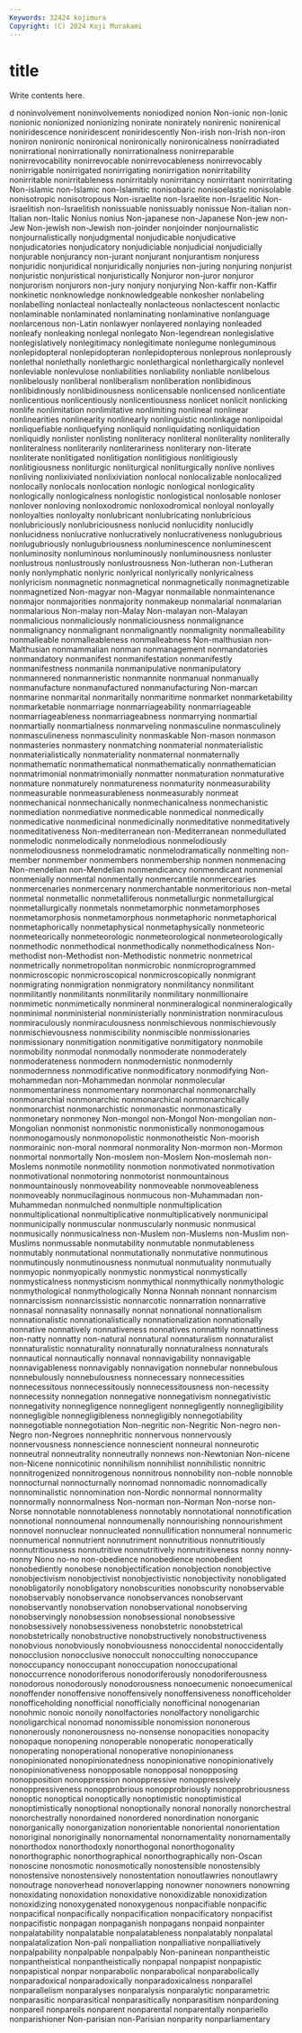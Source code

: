 ```yaml
---
Keywords: 32424 kojimura
Copyright: (C) 2024 Koji Murakami
---
```


# title

Write contents here.



d noninvolvement noninvolvements noniodized nonion Non-ionic
non-Ionic nonionic nonionized nonionizing nonirate nonirately nonirenic nonirenical noniridescence noniridescent
noniridescently Non-irish non-Irish non-iron noniron nonironic nonironical nonironically nonironicalness nonirradiated
nonirrational nonirrationally nonirrationalness nonirreparable nonirrevocability nonirrevocable nonirrevocableness nonirrevocably nonirrigable nonirrigated
nonirrigating nonirrigation nonirritability nonirritable nonirritableness nonirritably nonirritancy nonirritant nonirritating Non-islamic
non-Islamic non-Islamitic nonisobaric nonisoelastic nonisolable nonisotropic nonisotropous Non-israelite non-Israelite non-Israelitic
Non-israelitish non-Israelitish nonissuable nonissuably nonissue Non-italian non-Italian non-Italic Nonius nonius
Non-japanese non-Japanese Non-jew non-Jew Non-jewish non-Jewish non-joinder nonjoinder nonjournalistic nonjournalistically
nonjudgmental nonjudicable nonjudicative nonjudicatories nonjudicatory nonjudiciable nonjudicial nonjudicially nonjurable nonjurancy
non-jurant nonjurant nonjurantism nonjuress nonjuridic nonjuridical nonjuridically nonjuries non-juring nonjuring
nonjurist nonjuristic nonjuristical nonjuristically Nonjuror non-juror nonjuror nonjurorism nonjurors non-jury
nonjury nonjurying Non-kaffir non-Kaffir nonkinetic nonknowledge nonknowledgeable nonkosher nonlabeling nonlabelling
nonlacteal nonlacteally nonlacteous nonlactescent nonlactic nonlaminable nonlaminated nonlaminating nonlaminative nonlanguage
nonlarcenous non-Latin nonlawyer nonlayered nonlaying nonleaded nonleafy nonleaking nonlegal nonlegato
Non-legendrean nonlegislative nonlegislatively nonlegitimacy nonlegitimate nonlegume nonleguminous nonlepidopteral nonlepidopteran nonlepidopterous
nonleprous nonleprously nonlethal nonlethally nonlethargic nonlethargical nonlethargically nonlevel nonleviable nonlevulose
nonliabilities nonliability nonliable nonlibelous nonlibelously nonliberal nonliberalism nonliberation nonlibidinous nonlibidinously
nonlibidinousness nonlicensable nonlicensed nonlicentiate nonlicentious nonlicentiously nonlicentiousness nonlicet nonlicit nonlicking
nonlife nonlimitation nonlimitative nonlimiting nonlineal nonlinear nonlinearities nonlinearity nonlinearly nonlinguistic
nonlinkage nonlipoidal nonliquefiable nonliquefying nonliquid nonliquidating nonliquidation nonliquidly nonlister nonlisting
nonliteracy nonliteral nonliterality nonliterally nonliteralness nonliterarily nonliterariness nonliterary non-literate nonliterate
nonlitigated nonlitigation nonlitigious nonlitigiously nonlitigiousness nonliturgic nonliturgical nonliturgically nonlive nonlives
nonliving nonlixiviated nonlixiviation nonlocal nonlocalizable nonlocalized nonlocally nonlocals nonlocation nonlogic
nonlogical nonlogicality nonlogically nonlogicalness nonlogistic nonlogistical nonlosable nonloser nonlover nonloving
nonloxodromic nonloxodromical nonloyal nonloyally nonloyalties nonloyalty nonlubricant nonlubricating nonlubricious nonlubriciously
nonlubriciousness nonlucid nonlucidity nonlucidly nonlucidness nonlucrative nonlucratively nonlucrativeness nonlugubrious nonlugubriously
nonlugubriousness nonluminescence nonluminescent nonluminosity nonluminous nonluminously nonluminousness nonluster nonlustrous nonlustrously
nonlustrousness Non-lutheran non-Lutheran nonly nonlymphatic nonlyric nonlyrical nonlyrically nonlyricalness nonlyricism
nonmagnetic nonmagnetical nonmagnetically nonmagnetizable nonmagnetized Non-magyar non-Magyar nonmailable nonmaintenance nonmajor
nonmajorities nonmajority nonmakeup nonmalarial nonmalarian nonmalarious Non-malay non-Malay Non-malayan non-Malayan
nonmalicious nonmaliciously nonmaliciousness nonmalignance nonmalignancy nonmalignant nonmalignantly nonmalignity nonmalleability nonmalleable
nonmalleableness nonmalleabness Non-malthusian non-Malthusian nonmammalian nonman nonmanagement nonmandatories nonmandatory nonmanifest
nonmanifestation nonmanifestly nonmanifestness nonmanila nonmanipulative nonmanipulatory nonmannered nonmanneristic nonmannite nonmanual
nonmanually nonmanufacture nonmanufactured nonmanufacturing Non-marcan nonmarine nonmarital nonmaritally nonmaritime nonmarket
nonmarketability nonmarketable nonmarriage nonmarriageability nonmarriageable nonmarriageableness nonmarriageabness nonmarrying nonmartial nonmartially
nonmartialness nonmarveling nonmasculine nonmasculinely nonmasculineness nonmasculinity nonmaskable Non-mason nonmason nonmasteries
nonmastery nonmatching nonmaterial nonmaterialistic nonmaterialistically nonmateriality nonmaternal nonmaternally nonmathematic nonmathematical
nonmathematically nonmathematician nonmatrimonial nonmatrimonially nonmatter nonmaturation nonmaturative nonmature nonmaturely nonmatureness
nonmaturity nonmeasurability nonmeasurable nonmeasurableness nonmeasurably nonmeat nonmechanical nonmechanically nonmechanicalness nonmechanistic
nonmediation nonmediative nonmedicable nonmedical nonmedically nonmedicative nonmedicinal nonmedicinally nonmeditative nonmeditatively
nonmeditativeness Non-mediterranean non-Mediterranean nonmedullated nonmelodic nonmelodically nonmelodious nonmelodiously nonmelodiousness nonmelodramatic
nonmelodramatically nonmelting non-member nonmember nonmembers nonmembership nonmen nonmenacing Non-mendelian non-Mendelian
nonmendicancy nonmendicant nonmenial nonmenially nonmental nonmentally nonmercantile nonmercearies nonmercenaries nonmercenary
nonmerchantable nonmeritorious non-metal nonmetal nonmetallic nonmetalliferous nonmetallurgic nonmetallurgical nonmetallurgically nonmetals
nonmetamorphic nonmetamorphoses nonmetamorphosis nonmetamorphous nonmetaphoric nonmetaphorical nonmetaphorically nonmetaphysical nonmetaphysically nonmeteoric
nonmeteorically nonmeteorologic nonmeteorological nonmeteorologically nonmethodic nonmethodical nonmethodically nonmethodicalness Non-methodist non-Methodist
non-Methodistic nonmetric nonmetrical nonmetrically nonmetropolitan nonmicrobic nonmicroprogrammed nonmicroscopic nonmicroscopical nonmicroscopically
nonmigrant nonmigrating nonmigration nonmigratory nonmilitancy nonmilitant nonmilitantly nonmilitants nonmilitarily nonmilitary
nonmillionaire nonmimetic nonmimetically nonmineral nonmineralogical nonmineralogically nonminimal nonministerial nonministerially nonministration
nonmiraculous nonmiraculously nonmiraculousness nonmischievous nonmischievously nonmischievousness nonmiscibility nonmiscible nonmissionaries nonmissionary
nonmitigation nonmitigative nonmitigatory nonmobile nonmobility nonmodal nonmodally nonmoderate nonmoderately nonmoderateness
nonmodern nonmodernistic nonmodernly nonmodernness nonmodificative nonmodificatory nonmodifying Non-mohammedan non-Mohammedan nonmolar
nonmolecular nonmomentariness nonmomentary nonmonarchal nonmonarchally nonmonarchial nonmonarchic nonmonarchical nonmonarchically nonmonarchist
nonmonarchistic nonmonastic nonmonastically nonmonetary nonmoney Non-mongol non-Mongol Non-mongolian non-Mongolian nonmonist
nonmonistic nonmonistically nonmonogamous nonmonogamously nonmonopolistic nonmonotheistic Non-moorish nonmorainic non-moral nonmoral
nonmorality Non-mormon non-Mormon nonmortal nonmortally Non-moslem non-Moslem Non-moslemah non-Moslems nonmotile
nonmotility nonmotion nonmotivated nonmotivation nonmotivational nonmotoring nonmotorist nonmountainous nonmountainously nonmoveability
nonmoveable nonmoveableness nonmoveably nonmucilaginous nonmucous non-Muhammadan non-Muhammedan nonmulched nonmultiple nonmultiplication
nonmultiplicational nonmultiplicative nonmultiplicatively nonmunicipal nonmunicipally nonmuscular nonmuscularly nonmusic nonmusical nonmusically
nonmusicalness non-Muslem non-Muslems non-Muslim non-Muslims nonmussable nonmutability nonmutable nonmutableness nonmutably
nonmutational nonmutationally nonmutative nonmutinous nonmutinously nonmutinousness nonmutual nonmutuality nonmutually nonmyopic
nonmyopically nonmystic nonmystical nonmystically nonmysticalness nonmysticism nonmythical nonmythically nonmythologic nonmythological
nonmythologically Nonna Nonnah nonnant nonnarcism nonnarcissism nonnarcissistic nonnarcotic nonnarration nonnarrative
nonnasal nonnasality nonnasally nonnat nonnational nonnationalism nonnationalistic nonnationalistically nonnationalization nonnationally
nonnative nonnatively nonnativeness nonnatives nonnattily nonnattiness non-natty nonnatty non-natural nonnatural
nonnaturalism nonnaturalist nonnaturalistic nonnaturality nonnaturally nonnaturalness nonnaturals nonnautical nonnautically nonnaval
nonnavigability nonnavigable nonnavigableness nonnavigably nonnavigation nonnebular nonnebulous nonnebulously nonnebulousness nonnecessary
nonnecessities nonnecessitous nonnecessitously nonnecessitousness non-necessity nonnecessity nonnegation nonnegative nonnegativism nonnegativistic
nonnegativity nonnegligence nonnegligent nonnegligently nonnegligibility nonnegligible nonnegligibleness nonnegligibly nonnegotiability nonnegotiable
nonnegotiation Non-negritic non-Negritic Non-negro non-Negro non-Negroes nonnephritic nonnervous nonnervously nonnervousness
nonnescience nonnescient nonneural nonneurotic nonneutral nonneutrality nonneutrally nonnews non-Newtonian Non-nicene
non-Nicene nonnicotinic nonnihilism nonnihilist nonnihilistic nonnitric nonnitrogenized nonnitrogenous nonnitrous nonnobility
non-noble nonnoble nonnocturnal nonnocturnally nonnomad nonnomadic nonnomadically nonnominalistic nonnomination non-Nordic
nonnormal nonnormality nonnormally nonnormalness Non-norman non-Norman Non-norse non-Norse nonnotable nonnotableness
nonnotably nonnotational nonnotification nonnotional nonnoumenal nonnoumenally nonnourishing nonnourishment nonnovel nonnuclear
nonnucleated nonnullification nonnumeral nonnumeric nonnumerical nonnutrient nonnutriment nonnutritious nonnutritiously nonnutritiousness
nonnutritive nonnutritively nonnutritiveness nonny nonny-nonny Nono no-no non-obedience nonobedience nonobedient
nonobediently nonobese nonobjectification nonobjection nonobjective nonobjectivism nonobjectivist nonobjectivistic nonobjectivity nonobligated
nonobligatorily nonobligatory nonobscurities nonobscurity nonobservable nonobservably nonobservance nonobservances nonobservant nonobservantly
nonobservation nonobservational nonobserving nonobservingly nonobsession nonobsessional nonobsessive nonobsessively nonobsessiveness nonobstetric
nonobstetrical nonobstetrically nonobstructive nonobstructively nonobstructiveness nonobvious nonobviously nonobviousness nonoccidental nonoccidentally
nonocclusion nonocclusive nonoccult nonocculting nonoccupance nonoccupancy nonoccupant nonoccupation nonoccupational nonoccurrence
nonodoriferous nonodoriferously nonodoriferousness nonodorous nonodorously nonodorousness nonoecumenic nonoecumenical nonoffender nonoffensive
nonoffensively nonoffensiveness nonofficeholder nonofficeholding nonofficial nonofficially nonofficinal nonogenarian nonohmic nonoic
nonoily nonolfactories nonolfactory nonoligarchic nonoligarchical nonomad nonomissible nonomission nononerous nononerously
nononerousness no-nonsense nonopacities nonopacity nonopaque nonopening nonoperable nonoperatic nonoperatically nonoperating
nonoperational nonoperative nonopinionaness nonopinionated nonopinionatedness nonopinionative nonopinionatively nonopinionativeness nonopposable nonopposal
nonopposing nonopposition nonoppression nonoppressive nonoppressively nonoppressiveness nonopprobrious nonopprobriously nonopprobriousness nonoptic
nonoptical nonoptically nonoptimistic nonoptimistical nonoptimistically nonoptional nonoptionally nonoral nonorally nonorchestral
nonorchestrally nonordained nonordered nonordination nonorganic nonorganically nonorganization nonorientable nonoriental nonorientation
nonoriginal nonoriginally nonornamental nonornamentality nonornamentally nonorthodox nonorthodoxly nonorthogonal nonorthogonality nonorthographic
nonorthographical nonorthographically non-Oscan nonoscine nonosmotic nonosmotically nonostensible nonostensibly nonostensive nonostensively
nonostentation nonoutlawries nonoutlawry nonoutrage nonoverhead nonoverlapping nonowner nonowners nonowning nonoxidating
nonoxidation nonoxidative nonoxidizable nonoxidization nonoxidizing nonoxygenated nonoxygenous nonpacifiable nonpacific nonpacifical
nonpacifically nonpacification nonpacificatory nonpacifist nonpacifistic nonpagan nonpaganish nonpagans nonpaid nonpainter
nonpalatability nonpalatable nonpalatableness nonpalatably nonpalatal nonpalatalization Non-pali nonpalliation nonpalliative nonpalliatively
nonpalpability nonpalpable nonpalpably Non-paninean nonpantheistic nonpantheistical nonpantheistically nonpapal nonpapist nonpapistic
nonpapistical nonpar nonparabolic nonparabolical nonparabolically nonparadoxical nonparadoxically nonparadoxicalness nonparallel nonparallelism
nonparalyses nonparalysis nonparalytic nonparametric nonparasitic nonparasitical nonparasitically nonparasitism nonpardoning nonpareil
nonpareils nonparent nonparental nonparentally nonpariello nonparishioner Non-parisian non-Parisian nonparity nonparliamentary
